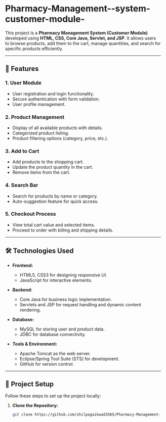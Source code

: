 # Pharmacy-Management--system-customer-module-


This project is a **Pharmacy Management System (Customer Module)** developed using **HTML, CSS, Core Java, Servlet, and JSP**. It allows users to browse products, add them to the cart, manage quantities, and search for specific products efficiently.

---

## 🚀 Features

### 1. **User Module**
- User registration and login functionality.
- Secure authentication with form validation.
- User profile management.

### 2. **Product Management**
- Display of all available products with details.
- Categorized product listing.
- Product filtering options (category, price, etc.).

### 3. **Add to Cart**
- Add products to the shopping cart.
- Update the product quantity in the cart.
- Remove items from the cart.

### 4. **Search Bar**
- Search for products by name or category.
- Auto-suggestion feature for quick access.

### 5. **Checkout Process**
- View total cart value and selected items.
- Proceed to order with billing and shipping details.

---

## 🛠️ Technologies Used

- **Frontend:**
  - HTML5, CSS3 for designing responsive UI.
  - JavaScript for interactive elements.

- **Backend:**
  - Core Java for business logic implementation.
  - Servlets and JSP for request handling and dynamic content rendering.

- **Database:**
  - MySQL for storing user and product data.
  - JDBC for database connectivity.

- **Tools & Environment:**
  - Apache Tomcat as the web server.
  - Eclipse/Spring Tool Suite (STS) for development.
  - GitHub for version control.

---

## 📂 Project Setup

Follow these steps to set up the project locally:

1. **Clone the Repository:**
   ```bash
   git clone https://github.com/shilpagaikwad3565/Pharmacy-Management--system-customer-module-.git
